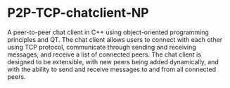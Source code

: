 # P2P-TCP-chatclient-NP

A peer-to-peer chat client in C++ using object-oriented programming principles and QT. The chat client allows users to connect with each other using TCP protocol, communicate through sending and receiving messages, and receive a list of connected peers. The chat client is designed to be extensible, with new peers being added dynamically, and with the ability to send and receive messages to and from all connected peers.
